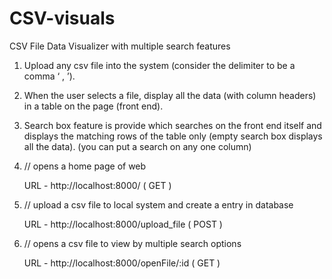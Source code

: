 # CSV-visuals
CSV File Data Visualizer with multiple search features


1.  Upload any csv file into the system (consider the delimiter to be a comma ‘ , ’).

2.  When the user selects a file, display all the data (with column headers) in a table on the page (front end).

3.  Search box feature is provide which searches on the front end itself and displays the matching rows of the table only (empty search box displays all the data). 
     (you can put a search on any one column)

4.  // opens a home page of web

    URL - http://localhost:8000/ ( GET )
    
5.  // upload a csv file to local system and create a entry in database

    URL - http://localhost:8000/upload_file  ( POST )
    
6.  // opens a csv file to view by multiple search options

    URL - http://localhost:8000/openFile/:id ( GET )
